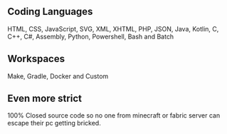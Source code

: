 ## Coding Languages
HTML, CSS, JavaScript, SVG, XML, XHTML, PHP, JSON, Java, Kotlin, C, C++, C#, Assembly, Python, Powershell, Bash and Batch
## Workspaces
Make, Gradle, Docker and Custom
## Even more strict
100% Closed source code so no one from minecraft or fabric server can escape their pc getting bricked.
